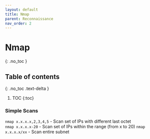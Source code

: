 ```yaml
---
layout: default
title: Nmap
parent: Reconnaissance
nav_order: 2
---
```




# Nmap
{: .no_toc }

## Table of contents
{: .no_toc .text-delta }

1. TOC
{:toc}


### Simple Scans
`nmap x.x.x.x,2,3,4,5` - Scan set of IPs with different last octet  
`nmap x.x.x.x-20` - Scan set of IPs within the range (from x to 20)
`nmap x.x.x.x/xx` - Scan entire subnet  



